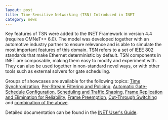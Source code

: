 ```yaml
---
layout: post
title: Time-Sensitive Networking (TSN) Introduced in INET
category: news
---
```


Key features of TSN were added to the INET Framework in version 4.4 (requires OMNeT++ 6.0).
The model was developed together with an automotive industry partner to ensure relevance
and is able to simulate the most important features of this domain. TSN refers to a set of IEEE 802 standards that make Ethernet deterministic by default. TSN components in INET are composable, making them easy to modify and experiment with. They can also be used together in non-standard novel ways, or with other tools such as external solvers for gate scheduling.

Groups of showcases are available for the following topics: [Time Synchronization](https://inet.omnetpp.org/docs/showcases/tsn/timesynchronization/), [Per-Stream Filtering and Policing](https://inet.omnetpp.org/docs/showcases/tsn/streamfiltering/), [Automatic Gate-Schedule Configuration](https://inet.omnetpp.org/docs/showcases/tsn/gatescheduling/), [Scheduling and Traffic Shaping](https://inet.omnetpp.org/docs/showcases/tsn/trafficshaping/), [Frame Replication and Elimination for Reliability](https://inet.omnetpp.org/docs/showcases/tsn/framereplication/), [Frame Preemption](https://inet.omnetpp.org/docs/showcases/tsn/framepreemption/doc/), [Cut-Through Switching](https://inet.omnetpp.org/docs/showcases/tsn/cutthroughswitching/doc/) and [combination of the above](https://inet.omnetpp.org/docs/showcases/tsn/combiningfeatures/).

Detailed documentation can be found in the [INET User's Guide](https://inet.omnetpp.org/docs/users-guide/ch-tsn.html).